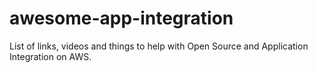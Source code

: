 # awesome-app-integration
List of links, videos and things to help with Open Source and Application Integration on AWS.
